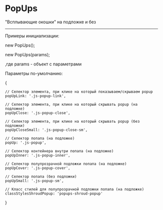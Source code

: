 # PopUps

"Всплывающие окошки" на подложке и без

---

Примеры инициализации:

new PopUps();

new PopUps(params);

,где params - объект с параметрами

Параметры по-умолчанию:

 {
 
    // Селектор элемента, при клике на который показываем/скрываем popup
    popUpLink: '.js-popup-link',
    
    // Селектор элемента, при клике на который скрывать popup (на подложке)
    popUpClose: '.js-popup-close',
    
    // Селектор элемента, при клике на который скрывать popup (без подложки)
    popUpCloseSmall: '.js-popup-close-sm',
    
    // Селектор попапа (на подложке)
    popUp: '.js-popup',
    
    // Селектор контейнера внутри попапа (на подложке)
    popUpInner: '.js-popup-inner',
    
    // Селектор полупрозрачной подложки попапа (на подложке)
    popUpCover: '.js-popup-cover',
    
    // Селектор попапа (без подложки)
    popUpSmall: '.js-popup-sm',
    
    // Класс стилей для полупрозрачной подложки попапа (на подложке)
    classStylesShroudPopup: 'popups-shroud-popup'
    
  }
